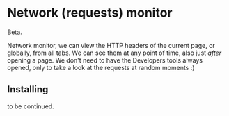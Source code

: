 # Network (requests) monitor

Beta. 

Network monitor, we can view the HTTP headers of the current page, or globally, from all tabs. We can see them at any point of time, also just *after* opening a page. We don't need to have the Developers tools always opened, only to take a look at the requests at random moments :)  


## Installing

to be continued.

